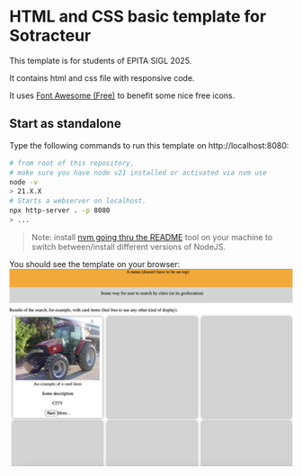 # HTML and CSS basic template for Sotracteur

This template is for students of EPITA SIGL 2025.

It contains html and css file with responsive code.

It uses [Font Awesome (Free)](https://github.com/FortAwesome/Font-Awesome) to benefit some nice free icons.

## Start as standalone

Type the following commands to run this template on http://localhost:8080:

```sh
# from root of this repository,
# make sure you have node v21 installed or activated via nvm use
node -v
> 21.X.X
# Starts a webserver on localhost.
npx http-server . -p 8080
> ...
```

> Note: install [nvm going thru the README](https://github.com/nvm-sh/nvm) tool on your machine to switch between/install different versions
> of NodeJS.

You should see the template on your browser:
![template](./docs/template.png)
